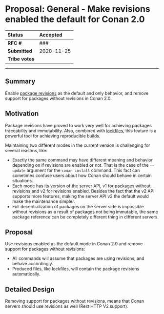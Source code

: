 
# Proposal: General - Make revisions enabled the default for Conan 2.0

| **Status**        | **Accepted**                                      |
|:------------------|:--------------------------------------------------|
| **RFC #**         | ###                                               |
| **Submitted**     | 2020-11-25                                        |
| **Tribe votes**   |                                                   |

---

## Summary
Enable [package revisions](https://docs.conan.io/en/latest/versioning/revisions.html) as the default
and only behavior, and remove support for packages without revisions in Conan 2.0.

## Motivation
Package revisions have proved to work very well for achieving packages traceability and immutability.
Also, combined with [lockfiles](https://docs.conan.io/en/latest/versioning/lockfiles.html), this
feature is a powerful tool for achieving reproducible builds.

Maintaining two different modes in the current version is challenging for several reasons, like:
- Exactly the same command  may have different meaning and behavior depending on if revisions are
  enabled or not. That is the case of the `--update` argument for the `conan install` command. This
  fact can sometimes confuse users about how Conan should behave in certain situations.
- Each mode has its version of the server API, v1 for packages without revisions and v2 for revisions
  enabled. Besides the fact that the v2 API supports more features, making the server API v2 the
  default would make the maintenance simpler.
- Full decentralization of packages on the server side is impossible without revisions as a result of
  packages not being immutable, the same package reference can be completely different thing in
  different servers.

## Proposal
Use revisions enabled as the default mode in Conan 2.0 and remove support for packages without
revisions:
- All commands will assume that packages are using revisions, and behave accordingly.
- Produced files, like lockfiles, will contain the package revisions automatically.

## Detailed Design
Removing support for packages without revisions, means that Conan servers should use revisions as
well (Rest HTTP V2 support).